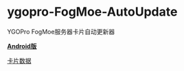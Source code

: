 # ygopro-FogMoe-AutoUpdate
YGOPro FogMoe服务器卡片自动更新器

[**Android版**](https://github.com/scarletkc/YGOMobile-FogMoe-customcardserver)

[卡片数据](https://github.com/scarletkc/ygopro-FogMoe-card-database)
